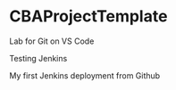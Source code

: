 # CBAProjectTemplate
Lab for Git on VS Code

Testing Jenkins

My first Jenkins deployment from Github
